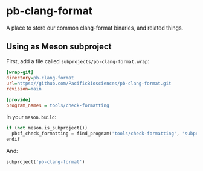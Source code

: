 # pb-clang-format

A place to store our common clang-format binaries,
and related things.

## Using as Meson subproject

First, add a file called `subprojects/pb-clang-format.wrap`:
```ini
[wrap-git]
directory=pb-clang-format
url=https://github.com/PacificBiosciences/pb-clang-format.git
revision=main

[provide]
program_names = tools/check-formatting
```

In your `meson.build`:
```py
if (not meson.is_subproject())
  pbcf_check_formatting = find_program('tools/check-formatting', 'subprojects/pb-clang-format/tools/check-formatting', required : true)
endif
```
And:
```py
subproject('pb-clang-format')
```
